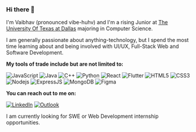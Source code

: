 
### Hi there 👋
I'm Vaibhav (pronounced vibe-huhv) and I'm a rising Junior at [The University Of Texas at Dallas](https://utdallas.edu) majoring in Computer Science.

I am generally passionate about anything-technology, but I spend the most time learning about and being involved with UI/UX, Full-Stack Web and Software Development.

 **My tools of trade include but are not limited to:** 
 
![JavaScript](https://img.shields.io/badge/-JavaScript-white?style=flat-square&logo=javascript&logoColor=yellow) ![Java](https://img.shields.io/badge/-Java-white?style=flat-square&logo=java&logoColor=orange) ![C++](https://img.shields.io/badge/-C++-white?style=flat-square&logo=c%2B%2b&logoColor=blue) ![Python](https://img.shields.io/badge/-Python-white?style=flat-square&logo=python)  ![React](https://img.shields.io/badge/-React-white?style=flat-square&logo=react&logoColor=blue) ![Flutter](https://img.shields.io/badge/-Flutter-white?style=flat-square&logo=flutter&logoColor=blue) ![HTML5](https://img.shields.io/badge/-HTML5-white?style=flat-square&logo=html5) ![CSS3](https://img.shields.io/badge/-CSS3-white?style=flat-square&logo=css3&logoColor=blue) ![Nodejs](https://img.shields.io/badge/-Nodejs-white?style=flat-square&logo=Node-dot-js) ![ExpressJS](https://img.shields.io/badge/-ExpressJS-white?style=flat-square&logo=express&logoColor=black) ![MongoDB](https://img.shields.io/badge/-MongoDB-white?style=flat-square&logo=mongodb ) ![Figma](https://img.shields.io/badge/-Figma-white?style=flat-square&logo=figma)  


 **You can reach out to me on:** 
 
[![LinkedIn](https://img.shields.io/badge/-LinkedIn-blue?style=flat-square&logo=LinkedIn&logoColor=white )](https://linkedin.com/in/vaibhavpras) [![Outlook](https://img.shields.io/badge/-vaibhav.prasanna@outlook.com-blue?style=flat-square&logo=mail-dot-ru&logoColor=white )](https://linkedin.com/in/vaibhavpras)

I am currently looking for SWE or Web Development internship opportunities.
